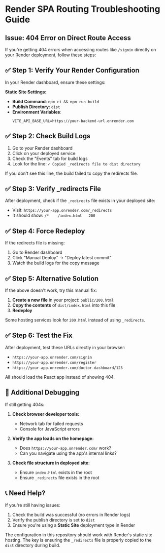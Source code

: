 # Render SPA Routing Troubleshooting Guide

## Issue: 404 Error on Direct Route Access

If you're getting 404 errors when accessing routes like `/signin` directly on your Render deployment, follow these steps:

## ✅ Step 1: Verify Your Render Configuration

In your Render dashboard, ensure these settings:

**Static Site Settings:**
- **Build Command**: `npm ci && npm run build`
- **Publish Directory**: `dist`
- **Environment Variables**: 
  ```
  VITE_API_BASE_URL=https://your-backend-url.onrender.com
  ```

## ✅ Step 2: Check Build Logs

1. Go to your Render dashboard
2. Click on your deployed service
3. Check the "Events" tab for build logs
4. Look for the line: `✓ Copied _redirects file to dist directory`

If you don't see this line, the build failed to copy the redirects file.

## ✅ Step 3: Verify _redirects File

After deployment, check if the `_redirects` file exists in your deployed site:
- Visit: `https://your-app.onrender.com/_redirects`
- It should show: `/*    /index.html   200`

## ✅ Step 4: Force Redeploy

If the redirects file is missing:
1. Go to Render dashboard
2. Click "Manual Deploy" → "Deploy latest commit"
3. Watch the build logs for the copy message

## ✅ Step 5: Alternative Solution

If the above doesn't work, try this manual fix:

1. **Create a new file** in your project: `public/200.html`
2. **Copy the contents** of `dist/index.html` into this file
3. **Redeploy**

Some hosting services look for `200.html` instead of using `_redirects`.

## ✅ Step 6: Test the Fix

After deployment, test these URLs directly in your browser:
- `https://your-app.onrender.com/signin`
- `https://your-app.onrender.com/register`
- `https://your-app.onrender.com/doctor-dashboard/123`

All should load the React app instead of showing 404.

## 🔧 Additional Debugging

If still getting 404s:

1. **Check browser developer tools:**
   - Network tab for failed requests
   - Console for JavaScript errors

2. **Verify the app loads on the homepage:**
   - Does `https://your-app.onrender.com/` work?
   - Can you navigate using the app's internal links?

3. **Check file structure in deployed site:**
   - Ensure `index.html` exists in the root
   - Ensure `_redirects` file exists in the root

## 📞 Need Help?

If you're still having issues:
1. Check the build was successful (no errors in Render logs)
2. Verify the publish directory is set to `dist`
3. Ensure you're using a **Static Site** deployment type in Render

The configuration in this repository should work with Render's static site hosting. The key is ensuring the `_redirects` file is properly copied to the `dist` directory during build. 
